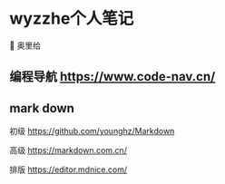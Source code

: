 # wyzzhe个人笔记

🐧 奥里给
## 编程导航 https://www.code-nav.cn/
## mark down
初级 https://github.com/younghz/Markdown

高级 https://markdown.com.cn/

排版 https://editor.mdnice.com/

